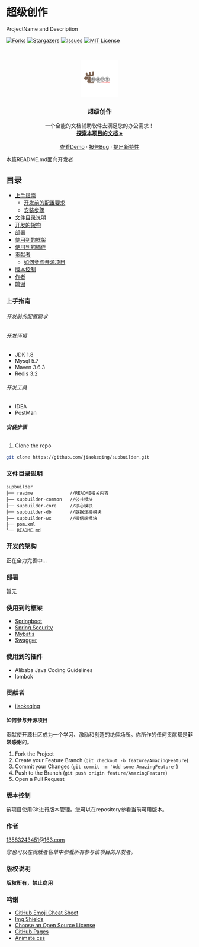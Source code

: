 

# 超级创作

ProjectName and Description

<!-- PROJECT SHIELDS -->

[![Forks][forks-shield]][forks-url]
[![Stargazers][stars-shield]][stars-url]
[![Issues][issues-shield]][issues-url]
[![MIT License][license-shield]][license-url]

[comment]: <> ([![LinkedIn][linkedin-shield]][linkedin-url])

<!-- PROJECT LOGO -->
<br />

<p align="center">
  <a href="https://github.com/jiaokeqing/zxduck/">
    <img src="/readme/images/logo.png" alt="Logo" width="100" height="100">
  </a>
</p>

<h3 align="center">超级创作</h3>
  <p align="center">
    一个全能的文档辅助软件去满足您的办公需求！
    <br />
    <a href="https://github.com/jiaokeqing/supbuilder"><strong>探索本项目的文档 »</strong></a>
    <br />
    <br />
    <a href="https://github.com/jiaokeqing/supbuilder">查看Demo</a>
    ·
    <a href="https://github.com/jiaokeqing/supbuilder/issues">报告Bug</a>
    ·
    <a href="https://github.com/jiaokeqing/supbuilder/issues">提出新特性</a>
  </p>



本篇README.md面向开发者

## 目录

- [上手指南](#上手指南)
    - [开发前的配置要求](#开发前的配置要求)
    - [安装步骤](#安装步骤)
- [文件目录说明](#文件目录说明)
- [开发的架构](#开发的架构)
- [部署](#部署)
- [使用到的框架](#使用到的框架)
- [使用到的插件](#使用到的插件)
- [贡献者](#贡献者)
    - [如何参与开源项目](#如何参与开源项目)
- [版本控制](#版本控制)
- [作者](#作者)
- [鸣谢](#鸣谢)

### 上手指南
###### 开发前的配置要求
###### 开发环境
+ JDK 1.8
+ Mysql 5.7
+ Maven 3.6.3
+ Redis 3.2
###### 开发工具
+ IDEA
+ PostMan


###### **安装步骤**

1. Clone the repo

```sh
git clone https://github.com/jiaokeqing/supbuilder.git
```

### 文件目录说明
```
supbuilder
├── readme              //README相关内容
├── supbuilder-common   //公共模块
├── supbuilder-core     //核心模块
├── supbuilder-db       //数据连接模块
├── supbuilder-wx       //微信端模块
├── pom.xml
└── README.md

```





### 开发的架构

正在全力完善中...

### 部署

暂无

### 使用到的框架

- [Springboot](https://spring.io/projects/spring-boot/)
- [Spring Security](https://spring.io/guides/tutorials/spring-security-and-angular-js/)
- [Mybatis](https://mybatis.org/mybatis-3/)
- [Swagger](https://swagger.io/)

### 使用到的插件
-  Alibaba Java Coding Guidelines
-  lombok

### 贡献者

- [jiaokeqing](https://github.com/jiaokeqing)

#### 如何参与开源项目

贡献使开源社区成为一个学习、激励和创造的绝佳场所。你所作的任何贡献都是**非常感谢**的。


1. Fork the Project
2. Create your Feature Branch (`git checkout -b feature/AmazingFeature`)
3. Commit your Changes (`git commit -m 'Add some AmazingFeature'`)
4. Push to the Branch (`git push origin feature/AmazingFeature`)
5. Open a Pull Request



### 版本控制

该项目使用Git进行版本管理。您可以在repository参看当前可用版本。

### 作者

13583243451@163.com

[comment]: <> (知乎:xxxx  &ensp; qq:xxxxxx    )

*您也可以在贡献者名单中参看所有参与该项目的开发者。*

### 版权说明

[comment]: <> (该项目签署了MIT 授权许可，详情请参阅 [LICENSE.txt]&#40;https://github.com/jiaokeqing/supbuilder/LICENSE.txt&#41;)
**版权所有，禁止商用**

### 鸣谢


- [GitHub Emoji Cheat Sheet](https://www.webpagefx.com/tools/emoji-cheat-sheet)
- [Img Shields](https://shields.io)
- [Choose an Open Source License](https://choosealicense.com)
- [GitHub Pages](https://pages.github.com)
- [Animate.css](https://daneden.github.io/animate.css)

<!-- links -->
<!-- links -->
[your-project-path]:jiaokeqing/supbuilder
[contributors-shield]: https://img.shields.io/github/contributors/jiaokeqing/supbuilder.svg?style=flat-square
[contributors-url]: https://github.com/jiaokeqing/supbuilder/graphs/contributors
[forks-shield]: https://img.shields.io/github/forks/jiaokeqing/supbuilder.svg?style=flat-square
[forks-url]: https://github.com/jiaokeqing/supbuilder/network/members
[stars-shield]: https://img.shields.io/github/stars/jiaokeqing/supbuilder.svg?style=flat-square
[stars-url]: https://github.com/jiaokeqing/supbuilder/stargazers
[issues-shield]: https://img.shields.io/github/issues/jiaokeqing/supbuilder.svg?style=flat-square
[issues-url]: https://github.com/jiaokeqing/supbuilder/issues
[license-shield]: https://img.shields.io/github/license/jiaokeqing/supbuilder.svg?style=flat-square
[license-url]: https://github.com/jiaokeqing/supbuilder/blob/640e857a3ee82ebaf13fe9d18698940c1f548fe1/LICENSE
[linkedin-shield]: https://img.shields.io/badge/-LinkedIn-black.svg?style=flat-square&logo=linkedin&colorB=555
[linkedin-url]: https://linkedin.com/in/shaojintian

